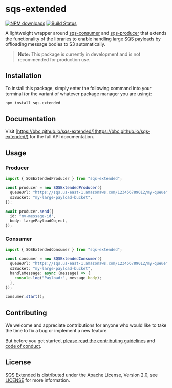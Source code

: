 # sqs-extended

[![NPM downloads](https://img.shields.io/npm/dm/sqs-extended.svg?style=flat)](https://npmjs.org/package/sqs-extended)
[![Build Status](https://github.com/bbc/sqs-extended/actions/workflows/test.yml/badge.svg?branch=main)](https://github.com/bbc/sqs-extended/actions/workflows/test.yml)

A lightweight wrapper around [sqs-consumer](https://github.com/bbc/sqs-consumer) and [sqs-producer](https://github.com/bbc/sqs-producer) that extends the functionality of the libraries to enable handling large SQS payloads by offloading message bodies to S3 automatically.

> **Note:** This package is currently in development and is not recommended for production use.

## Installation

To install this package, simply enter the following command into your terminal (or the variant of whatever package manager you are using):

```bash
npm install sqs-extended
```

## Documentation

Visit [https://bbc.github.io/sqs-extended/](https://bbc.github.io/sqs-extended/) for the full API documentation.

## Usage

### Producer

```typescript
import { SQSExtendedProducer } from "sqs-extended";

const producer = new SQSExtendedProducer({
  queueUrl: "https://sqs.us-east-1.amazonaws.com/123456789012/my-queue",
  s3Bucket: "my-large-payload-bucket",
});

await producer.send({
  id: "my-message-id",
  body: largePayloadObject,
});
```

### Consumer

```typescript
import { SQSExtendedConsumer } from "sqs-extended";

const consumer = new SQSExtendedConsumer({
  queueUrl: "https://sqs.us-east-1.amazonaws.com/123456789012/my-queue",
  s3Bucket: "my-large-payload-bucket",
  handleMessage: async (message) => {
    console.log("Payload:", message.body);
  },
});

consumer.start();
```

## Contributing

We welcome and appreciate contributions for anyone who would like to take the time to fix a bug or implement a new feature.

But before you get started, [please read the contributing guidelines](https://github.com/bbc/sqs-extended/blob/main/.github/CONTRIBUTING.md) and [code of conduct](https://github.com/bbc/sqs-extended/blob/main/.github/CODE_OF_CONDUCT.md).

## License

SQS Extended is distributed under the Apache License, Version 2.0, see [LICENSE](https://github.com/bbc/sqs-extended/blob/main/LICENSE) for more information.
